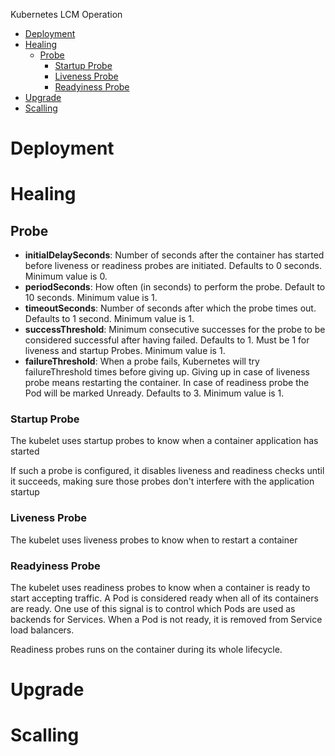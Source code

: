 Kubernetes LCM Operation

- [Deployment](#deployment)
- [Healing](#healing)
  - [Probe](#probe)
    - [Startup Probe](#startup-probe)
    - [Liveness Probe](#liveness-probe)
    - [Readyiness Probe](#readyiness-probe)
- [Upgrade](#upgrade)
- [Scalling](#scalling)


# Deployment
# Healing
## Probe

* **initialDelaySeconds**: Number of seconds after the container has started before liveness or readiness probes are initiated. Defaults to 0 seconds. Minimum value is 0.
* **periodSeconds**: How often (in seconds) to perform the probe. Default to 10 seconds. Minimum value is 1.
* **timeoutSeconds**: Number of seconds after which the probe times out. Defaults to 1 second. Minimum value is 1.
* **successThreshold**: Minimum consecutive successes for the probe to be considered successful after having failed. Defaults to 1. Must be 1 for liveness and startup Probes. Minimum value is 1.
* **failureThreshold**: When a probe fails, Kubernetes will try failureThreshold times before giving up. Giving up in case of liveness probe means restarting the container. In case of readiness probe the Pod will be marked Unready. Defaults to 3. Minimum value is 1.

### Startup Probe
The kubelet uses startup probes to know when a container application has started

If such a probe is configured, it disables liveness and readiness checks until it succeeds, making sure those probes don't interfere with the application startup

### Liveness Probe
The kubelet uses liveness probes to know when to restart a container

### Readyiness Probe
The kubelet uses readiness probes to know when a container is ready to start accepting traffic.  A Pod is considered ready when all of its containers are ready. One use of this signal is to control which Pods are used as backends for Services. When a Pod is not ready, it is removed from Service load balancers.

Readiness probes runs on the container during its whole lifecycle.


# Upgrade
# Scalling 